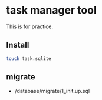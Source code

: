 task manager tool
====

This is for practice.

## Install
```bash
touch task.sqlite
```

## migrate
- /database/migrate/1_init.up.sql

